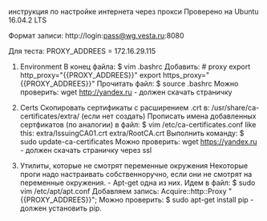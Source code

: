 инструкция по настройке интернета через прокси
Проверено на Ubuntu 16.04.2 LTS

Формат записи:
http://login:pass@wg.vesta.ru:8080

Для теста: PROXY_ADDREES = 172.16.29.115

1. Environment
	В конец файла:
		$ vim .bashrc
	Добавить:
		# proxy
		export http_proxy="{{PROXY_ADDREES}}"
		export https_proxy="{{PROXY_ADDREES}}"
	Прочитать файл:
	    $ source .bashrc
	Можно проверить:
		wget http://yandex.ru - должен скачать страничку

2. Certs
	Скопировать сертификаты с расширением .crt в:
		/usr/share/ca-certificates/extra/ (если нет создать)
	Прописать имена добавленных сертфикатов (по аналогии) в файл:
		$ vim /etc/ca-certificates.conf
		like this:
			extra/IssuingCA01.crt
			extra/RootCA.crt
	Выполнить команду:
		$ sudo update-ca-certificates
	Можно проверить:
		wget https://yandex.ru - должен скачать страничку через ssl

3. Утилиты, которые не смотрят переменные окружения
	Некоторые проги надо настраивать собственноручно, если они не смотрят на переменные окружения.
		- Apt-get одна из них. Идем в файл:
			$ sudo vim /etc/apt/apt.conf
		Добавляем запись:
			Acquire::http::Proxy "{{PROXY_ADDREES}}";
		Можно проверить:
			$ sudo apt-get install pip - должен установить pip.